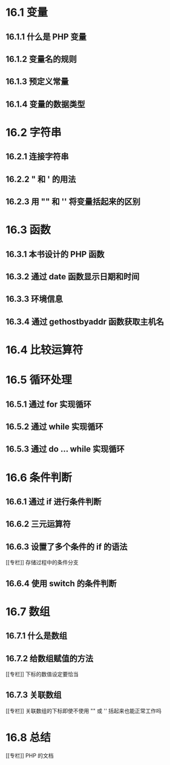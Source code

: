 
# 16.1 变量

## 16.1.1 什么是 PHP 变量

## 16.1.2 变量名的规则

## 16.1.3 预定义常量

## 16.1.4 变量的数据类型

# 16.2 字符串

## 16.2.1 连接字符串

## 16.2.2 " 和 ' 的用法

## 16.2.3 用 "" 和 '' 将变量括起来的区别

# 16.3 函数

## 16.3.1 本书设计的 PHP 函数

## 16.3.2 通过 date 函数显示日期和时间

## 16.3.3 环境信息

## 16.3.4 通过 gethostbyaddr 函数获取主机名

# 16.4 比较运算符

# 16.5 循环处理

## 16.5.1 通过 for 实现循环

## 16.5.2 通过 while 实现循环

## 16.5.3 通过 do ... while 实现循环

# 16.6 条件判断

## 16.6.1 通过 if 进行条件判断

## 16.6.2 三元运算符

## 16.6.3 设置了多个条件的 if 的语法

[[专栏]] 存储过程中的条件分支

## 16.6.4 使用 switch 的条件判断

# 16.7 数组

## 16.7.1 什么是数组

## 16.7.2 给数组赋值的方法

[[专栏]] 下标的数值设定要恰当

## 16.7.3 关联数组

[[专栏]] 关联数组的下标即使不使用 "" 或 '' 括起来也能正常工作吗

# 16.8 总结

[[专栏]] PHP 的文档
